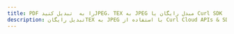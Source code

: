 ---title: PDF را به  تبدیل کنیدJPEG، TEX به JPEG مبدل رایگان یا Curl SDKdescription: تبدیل رایگانTEX به JPEG با استفاده از Curl Cloud APIs & SDK همچنین اسناد PDF را در Cloud ایجاد، ویرایش و رندر کنید.---